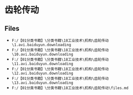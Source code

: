 # 齿轮传动

## Files

- `F:/【01分类书籍】\分类书籍\18工业技术\机构\齿轮传动\1.avi.baiduyun.downloading`
- `F:/【01分类书籍】\分类书籍\18工业技术\机构\齿轮传动\10.avi.baiduyun.downloading`
- `F:/【01分类书籍】\分类书籍\18工业技术\机构\齿轮传动\11.avi.baiduyun.downloading`
- `F:/【01分类书籍】\分类书籍\18工业技术\机构\齿轮传动\12.avi.baiduyun.downloading`
- `F:/【01分类书籍】\分类书籍\18工业技术\机构\齿轮传动\13.avi.baiduyun.downloading`
- `F:/【01分类书籍】\分类书籍\18工业技术\机构\齿轮传动\files.md`
